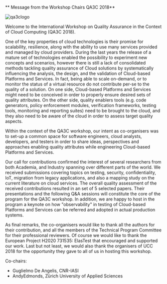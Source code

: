 ** Message from the Workshop Chairs QA3C 2018**

![qa3clogo](logo.png)

Welcome to the International Workshop on Quality Assurance in the Context of Cloud Computing  (QA3C 2018).

One of the key properties of cloud technologies is their promise for scalability, resilience, along with the ability to use many services provided and managed by cloud providers. During the last years the release of a mature set of technologies enabled the possibility to experiment new concepts and scenarios, however there is still a lack of consolidated methods tackling quality assurance of Cloud solutions by systematically influencing the analysis, the design, and the validation of Cloud-based Platforms and Services. In fact, being able to scale on-demand, or to monitor the status of a virtual resource do not contribute per-se to the quality of a solution. On one side, Cloud-based Platforms and Services might need to be conceived in order to properly ensure desired sets of quality attributes. On the other side, quality enablers tools (e.g. code generators, policy enforcement modules, verification frameworks, testing tools, monitoring and reporting suites) need to be brought to the cloud, and they also need to be aware of the cloud in order to assess target quality aspects. 

Within the context of the QA3C workshop, our intent as co-organisers was to set-up a common space for software engineers, cloud analysts, developers, and testers in order to share ideas, perspectives and approaches enabling quality attributes while engineering Cloud-based Platforms and Services. 

Our call for contributions confirmed the interest of several researchers from both Academia, and Industry spanning over different parts of the world. We received submissions covering  topics on testing, security, confidentiality, IoT, migration from legacy applications, and also a mapping study on the current literature on cloud services. The overall quality assessment of the received contributions resulted in an set of 5 selected papers. Their presentations and the following Q&A sessions will constitute the core of the program for the QA3C workshop. In addition, we are happy to host in the program a keynote on how "observability" in testing of Cloud-based Platforms and Services can be referred and adopted in actual production systems.

As final remarks, the co-organisers would like to thank all the authors for their contribution, and all the members of the Technical Program Committee for their professional reviewers. Of course we would like to thank the European Project H2020 731535: ElasTest that encouraged and supported our work. Last but not least, we would also thank the organisers of UCC 2018 for the opportunity they gave to all of us in hosting this workshop.

Co-chairs:

 * Guglielmo De Angelis, CNR-IASI
 * AndyEdmonds, Zürich University of Applied Sciences
